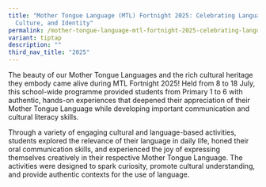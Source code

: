 ```yaml
---
title: "Mother Tongue Language (MTL) Fortnight 2025: Celebrating Language,
  Culture, and Identity"
permalink: /mother-tongue-language-mtl-fortnight-2025-celebrating-language-culture-and-identity/
variant: tiptap
description: ""
third_nav_title: "2025"
---
```

<p>The beauty of our Mother Tongue Languages and the rich cultural heritage
they embody came alive during MTL Fortnight 2025! Held from 8 to 18 July,
this school-wide programme provided students from Primary 1 to 6 with authentic,
hands-on experiences that deepened their appreciation of their Mother Tongue
Language while developing important communication and cultural literacy
skills.</p>
<p>Through a variety of engaging cultural and language-based activities,
students explored the relevance of their language in daily life, honed
their oral communication skills, and experienced the joy of expressing
themselves creatively in their respective Mother Tongue Language. The activities
were designed to spark curiosity, promote cultural understanding, and provide
authentic contexts for the use of language.</p>